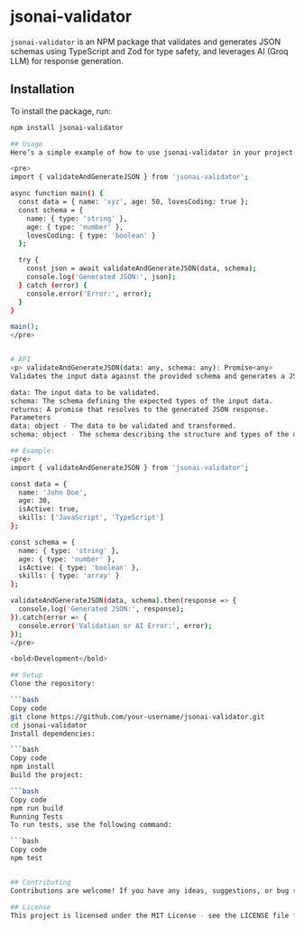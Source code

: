 # jsonai-validator

`jsonai-validator` is an NPM package that validates and generates JSON schemas using TypeScript and Zod for type safety, and leverages AI (Groq LLM) for response generation.

## Installation

To install the package, run:

```bash
npm install jsonai-validator

## Usage
Here’s a simple example of how to use jsonai-validator in your project.

<pre>
import { validateAndGenerateJSON } from 'jsonai-validator';

async function main() {
  const data = { name: 'xyz', age: 50, lovesCoding: true };
  const schema = {
    name: { type: 'string' },
    age: { type: 'number' },
    lovesCoding: { type: 'boolean' }
  };

  try {
    const json = await validateAndGenerateJSON(data, schema);
    console.log('Generated JSON:', json);
  } catch (error) {
    console.error('Error:', error);
  }
}

main();
</pre>


# API
<p> validateAndGenerateJSON(data: any, schema: any): Promise<any> 
Validates the input data against the provided schema and generates a JSON response using AI. </p>

data: The input data to be validated.
schema: The schema defining the expected types of the input data.
returns: A promise that resolves to the generated JSON response.
Parameters
data: object - The data to be validated and transformed.
schema: object - The schema describing the structure and types of the data. Each key should have a type property which can be string, number, boolean, array, or object.

## Example:
<pre>
import { validateAndGenerateJSON } from 'jsonai-validator';

const data = {
  name: 'John Doe',
  age: 30,
  isActive: true,
  skills: ['JavaScript', 'TypeScript']
};

const schema = {
  name: { type: 'string' },
  age: { type: 'number' },
  isActive: { type: 'boolean' },
  skills: { type: 'array' }
};

validateAndGenerateJSON(data, schema).then(response => {
  console.log('Generated JSON:', response);
}).catch(error => {
  console.error('Validation or AI Error:', error);
});
</pre>

<bold>Development</bold>

## Setup
Clone the repository:

```bash
Copy code
git clone https://github.com/your-username/jsonai-validator.git
cd jsonai-validator
Install dependencies:

```bash
Copy code
npm install
Build the project:

```bash
Copy code
npm run build
Running Tests
To run tests, use the following command:

```bash
Copy code
npm test


## Contributing
Contributions are welcome! If you have any ideas, suggestions, or bug reports, please open an issue or submit a pull request.

## License
This project is licensed under the MIT License - see the LICENSE file for details.
